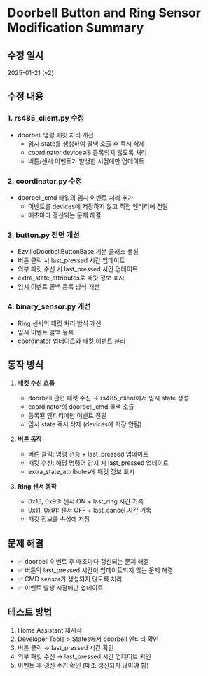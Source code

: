 # Doorbell Button and Ring Sensor Modification Summary

## 수정 일시
2025-01-21 (v2)

## 수정 내용

### 1. rs485_client.py 수정
- doorbell 명령 패킷 처리 개선
  - 임시 state를 생성하여 콜백 호출 후 즉시 삭제
  - coordinator.devices에 등록되지 않도록 처리
  - 버튼/센서 이벤트가 발생한 시점에만 업데이트

### 2. coordinator.py 수정
- doorbell_cmd 타입의 임시 이벤트 처리 추가
  - 이벤트를 devices에 저장하지 않고 직접 엔티티에 전달
  - 매초마다 갱신되는 문제 해결

### 3. button.py 전면 개선
- EzvilleDoorbellButtonBase 기본 클래스 생성
- 버튼 클릭 시 last_pressed 시간 업데이트
- 외부 패킷 수신 시 last_pressed 시간 업데이트
- extra_state_attributes로 패킷 정보 표시
- 임시 이벤트 콜백 등록 방식 개선

### 4. binary_sensor.py 개선
- Ring 센서의 패킷 처리 방식 개선
- 임시 이벤트 콜백 등록
- coordinator 업데이트와 패킷 이벤트 분리

## 동작 방식

1. **패킷 수신 흐름**
   - doorbell 관련 패킷 수신 → rs485_client에서 임시 state 생성
   - coordinator의 doorbell_cmd 콜백 호출
   - 등록된 엔티티에만 이벤트 전달
   - 임시 state 즉시 삭제 (devices에 저장 안됨)

2. **버튼 동작**
   - 버튼 클릭: 명령 전송 + last_pressed 업데이트
   - 패킷 수신: 해당 명령어 감지 시 last_pressed 업데이트
   - extra_state_attributes에 패킷 정보 표시

3. **Ring 센서 동작**
   - 0x13, 0x93: 센서 ON + last_ring 시간 기록
   - 0x11, 0x91: 센서 OFF + last_cancel 시간 기록
   - 패킷 정보를 속성에 저장

## 문제 해결

- ✅ doorbell 이벤트 후 매초마다 갱신되는 문제 해결
- ✅ 버튼의 last_pressed 시간이 업데이트되지 않는 문제 해결
- ✅ CMD sensor가 생성되지 않도록 처리
- ✅ 이벤트 발생 시점에만 업데이트

## 테스트 방법

1. Home Assistant 재시작
2. Developer Tools > States에서 doorbell 엔티티 확인
3. 버튼 클릭 → last_pressed 시간 확인
4. 외부 패킷 수신 → last_pressed 시간 업데이트 확인
5. 이벤트 후 갱신 주기 확인 (매초 갱신되지 않아야 함)
